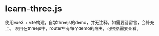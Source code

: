 # learn-three.js
使用vue3 + vite构建，自学threejs的demo，并无注释，如需要请留言，会补充上。
项目在threejs中，router中有每个demo的路由，可根据需要查看。


